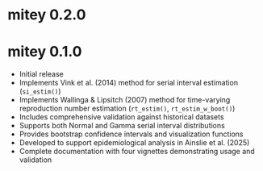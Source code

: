# mitey 0.2.0

# mitey 0.1.0

* Initial release
* Implements Vink et al. (2014) method for serial interval estimation (`si_estim()`)
* Implements Wallinga & Lipsitch (2007) method for time-varying reproduction number estimation (`rt_estim()`, `rt_estim_w_boot()`)
* Includes comprehensive validation against historical datasets
* Supports both Normal and Gamma serial interval distributions
* Provides bootstrap confidence intervals and visualization functions
* Developed to support epidemiological analysis in Ainslie et al. (2025)
* Complete documentation with four vignettes demonstrating usage and validation
